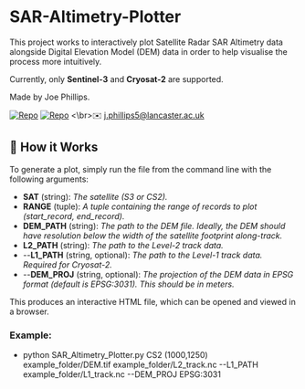 # SAR-Altimetry-Plotter

This project works to interactively plot Satellite Radar SAR Altimetry data alongside Digital Elevation Model (DEM) data in order to help visualise the process more intuitively. 

Currently, only **Sentinel-3** and **Cryosat-2** are supported.

Made by Joe Phillips.

[![Repo](https://badgen.net/badge/icon/GitHub/green?icon=github&label)](https://github.com/Joe-Phillips) 
[![Repo](https://badgen.net/badge/icon/linkedin/blue?icon=linkedin&label)](https://www.linkedin.com/in/joe-b-phillips/)
<\br>✉️ j.phillips5@lancaster.ac.uk

## :toolbox: How it Works

To generate a plot, simply run the file from the command line with the following arguments:

- **SAT** (string): *The satellite (S3 or CS2).*
- **RANGE** (tuple): *A tuple containing the range of records to plot (start_record, end_record).*
- **DEM_PATH** (string): *The path to the DEM file. Ideally, the DEM should have resolution below the width of the satellite footprint along-track.*
- **L2_PATH** (string): *The path to the Level-2 track data.*
- --**L1_PATH** (string, optional): *The path to the Level-1 track data. Required for Cryosat-2.*
- --**DEM_PROJ** (string, optional): *The projection of the DEM data in EPSG format (default is EPSG:3031). This should be in meters.*

This produces an interactive HTML file, which can be opened and viewed in a browser.

### Example:

- python SAR_Altimetry_Plotter.py CS2 (1000,1250) example_folder/DEM.tif example_folder/L2_track.nc --L1_PATH example_folder/L1_track.nc --DEM_PROJ EPSG:3031

